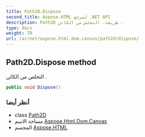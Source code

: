 ```yaml
---
title: Path2D.Dispose
second_title: Aspose.HTML لمرجع .NET API
description: Path2D طريقة. التخلص من الكائن .
type: docs
weight: 70
url: /ar/net/aspose.html.dom.canvas/path2d/dispose/
---
```

## Path2D.Dispose method

التخلص من الكائن .

```csharp
public void Dispose()
```

### أنظر أيضا

* class [Path2D](../)
* مساحة الاسم [Aspose.Html.Dom.Canvas](../../path2d/)
* المجسم [Aspose.HTML](../../../)


